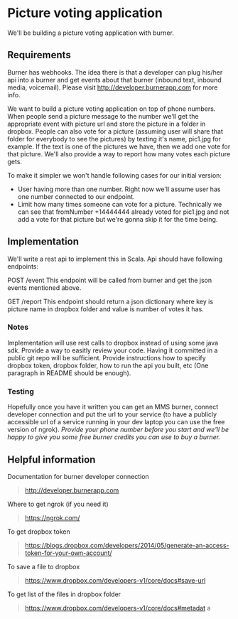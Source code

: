 # Picture voting application

We'll be building a picture voting application with burner.

## Requirements

Burner has webhooks. The idea there is that a developer can plug his/her api into a burner and get events about that burner (inbound text, inbound media, voicemail). Please visit http://developer.burnerapp.com for more info.

We want to build a picture voting application on top of phone numbers. When people send a picture message to the number we'll get the appropriate event with picture url and store the picture in a folder in dropbox. People can also vote for a picture (assuming user will share that folder for everybody to see the pictures) by texting it's name, pic1.jpg for example. If the text is one of the pictures we have, then we add one vote for that picture. We'll also provide a way to report how many votes each picture gets.

To make it simpler we won't handle following cases for our initial version:

* User having more than one number. Right now we'll assume user has one number connected to our endpoint.
* Limit how many times someone can vote for a picture. Technically we can see that fromNumber +14444444 already voted for pic1.jpg and not add a vote for that picture but we're gonna skip it for the time being.

## Implementation

We'll write a rest api to implement this in Scala. Api should have following endpoints:

POST /event
This endpoint will be called from burner and get the json events mentioned above.

GET /report
This endpoint should return a json dictionary where key is picture name in dropbox folder and value is number of votes it has.

### Notes
Implementation will use rest calls to dropbox instead of using some java sdk.
Provide a way to easitly review your code. Having it committed in a public git repo will be sufficient.
Provide instructions how to specify dropbox token, dropbox folder, how to run the api you built, etc (One paragraph in README should be enough).

### Testing
Hopefully once you have it written you can get an MMS burner, connect developer connection and put the url to your service (to have a publicly accessible url of a service running in your dev laptop you can use the free version of ngrok).
_Provide your phone number before you start and we'll be happy to give you some free burner credits you can use to buy a burner._

## Helpful information

Documentation for burner developer connection
> http://developer.burnerapp.com

Where to get ngrok (if you need it)
> https://ngrok.com/

To get dropbox token
> https://blogs.dropbox.com/developers/2014/05/generate-an-access-token-for-your-own-account/

To save a file to dropbox
> https://www.dropbox.com/developers-v1/core/docs#save-url

To get list of the files in dropbox folder
> https://www.dropbox.com/developers-v1/core/docs#metadat
a
